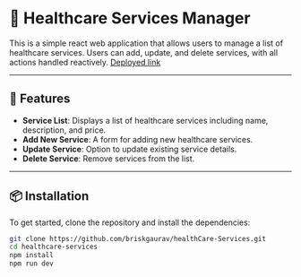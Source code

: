 # 🌟 Healthcare Services Manager

This is a simple react web application that allows users to manage a list of healthcare services. Users can add, update, and delete services, with all actions handled reactively. [Deployed link](https://healthcaremanage.netlify.app/)

---

## 🚀 Features

- **Service List**: Displays a list of healthcare services including name, description, and price.
- **Add New Service**: A form for adding new healthcare services.
- **Update Service**: Option to update existing service details.
- **Delete Service**: Remove services from the list.

---

## 📦 Installation

To get started, clone the repository and install the dependencies:

```bash
git clone https://github.com/briskgaurav/healthCare-Services.git
cd healthcare-services
npm install
npm run dev
